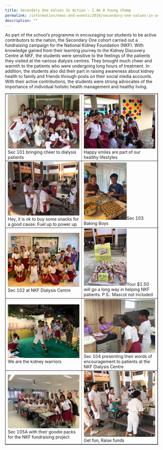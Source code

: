 ```yaml
---
title: Secondary One Values In Action – I Am A Young Champ
permalink: /information/news-and-events/2019/secondary-one-values-in-action-i-am-a-young-champ/
description: ""
---
```

<p>As part of the school&rsquo;s programme in encouraging our students to be active contributors to the nation, the Secondary One cohort carried out a fundraising campaign for the National Kidney Foundation (NKF). With knowledge gained from their learning journey to the Kidney Discovery Centre at NKF, the students were sensitive to the feelings of the patients they visited at the various dialysis centres. They brought much cheer and warmth to the patients who were undergoing long hours of treatment. In addition, the students also did their part in raising awareness about kidney health to family and friends through posts on their social media accounts. With their active contributions, the students were strong advocates of the importance of individual holistic health management and healthy living.</p>
<table style="border-collapse: collapse; width: 100%;" border="1">
<tbody>
<tr>
<td style="width: 50%;"><img src="/images/s11.jpeg">Sec 101 bringing cheer to dialysis patients</td>
<td style="width: 50%;"><img src="/images/s12.jpeg">Happy smiles are part of our healthy lifestyles</td>
</tr>
<tr>
<td style="width: 50%;"><img src="/images/s13.jpeg">Hey, it is ok to buy some snacks for a good cause. Fuel up to power up</td>
<td style="width: 50%;"><img style="width: 60%;" src="/images/s14.jpeg">Sec 103 Baking Boys</td>
</tr>
<tr>
<td style="width: 50%;"><img src="/images/s15.jpeg">Sec 102 at NKF Dialysis Centre</td>
<td style="width: 50%;"><img style="width: 60%;" src="/images/s16.jpeg">Your $1.50 will go a long way in helping NKF patients. P.S.: Mascot not included</td>
</tr>
<tr>
<td style="width: 50%;"><img src="/images/s17.jpeg">We are the kidney warriors</td>
<td style="width: 50%;"><img src="/images/s18.jpeg">Sec 104 presenting their words of encouragement to patients at the NKF Dialysis Centre</td>
</tr>
<tr>
<td style="width: 50%;"><img src="/images/s19.jpeg">Sec 105A with their goodie packs for the NKF fundraising project</td>
<td style="width: 50%;"><img src="/images/s110.jpeg">Get fun, Raise funds</td>
</tr>
</tbody>
</table>